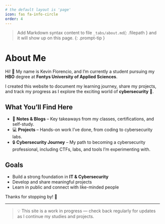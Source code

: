 ```yaml
---
# the default layout is 'page'
icon: fas fa-info-circle
order: 4
---
```


> Add Markdown syntax content to file `_tabs/about.md`{: .filepath } and it will show up on this page.
{: .prompt-tip }
# About Me

Hi! 👋 My name is Kevin Florencio, and I’m currently a student pursuing my **HBO** degree at **Fontys University of Applied Sciences**.  

I created this website to document my learning journey, share my projects, and track my progress as I explore the exciting world of **cybersecurity** 🔐.

## What You’ll Find Here
- 📝 **Notes & Blogs** – Key takeaways from my classes, certifications, and self-study.
- 💻 **Projects** – Hands-on work I’ve done, from coding to cybersecurity labs.
- 🔒 **Cybersecurity Journey** – My path to becoming a cybersecurity professional, including CTFs, labs, and tools I’m experimenting with.

## Goals
- Build a strong foundation in **IT & Cybersecurity**  
- Develop and share meaningful projects  
- Learn in public and connect with like-minded people  

Thanks for stopping by! 🚀  

---

> 💡 This site is a work in progress — check back regularly for updates as I continue my studies and projects.
